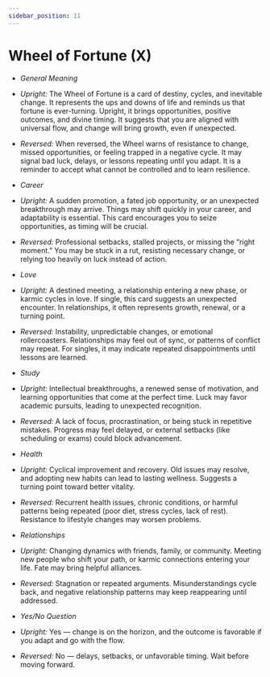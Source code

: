 ```yaml
---
sidebar_position: 11
---
```


# Wheel of Fortune (X)

- *General Meaning*
- *Upright:* The Wheel of Fortune is a card of destiny, cycles, and inevitable change. It represents the ups and downs of life and reminds us that fortune is ever-turning. Upright, it brings opportunities, positive outcomes, and divine timing. It suggests that you are aligned with universal flow, and change will bring growth, even if unexpected.
- *Reversed:* When reversed, the Wheel warns of resistance to change, missed opportunities, or feeling trapped in a negative cycle. It may signal bad luck, delays, or lessons repeating until you adapt. It is a reminder to accept what cannot be controlled and to learn resilience.
- *Career*
- *Upright:* A sudden promotion, a fated job opportunity, or an unexpected breakthrough may arrive. Things may shift quickly in your career, and adaptability is essential. This card encourages you to seize opportunities, as timing will be crucial.
- *Reversed:* Professional setbacks, stalled projects, or missing the “right moment.” You may be stuck in a rut, resisting necessary change, or relying too heavily on luck instead of action.
- *Love*
- *Upright:* A destined meeting, a relationship entering a new phase, or karmic cycles in love. If single, this card suggests an unexpected encounter. In relationships, it often represents growth, renewal, or a turning point.
- *Reversed:* Instability, unpredictable changes, or emotional rollercoasters. Relationships may feel out of sync, or patterns of conflict may repeat. For singles, it may indicate repeated disappointments until lessons are learned.
- *Study*
- *Upright:* Intellectual breakthroughs, a renewed sense of motivation, and learning opportunities that come at the perfect time. Luck may favor academic pursuits, leading to unexpected recognition.
- *Reversed:* A lack of focus, procrastination, or being stuck in repetitive mistakes. Progress may feel delayed, or external setbacks (like scheduling or exams) could block advancement.
- *Health*
- *Upright:* Cyclical improvement and recovery. Old issues may resolve, and adopting new habits can lead to lasting wellness. Suggests a turning point toward better vitality.
- *Reversed:* Recurrent health issues, chronic conditions, or harmful patterns being repeated (poor diet, stress cycles, lack of rest). Resistance to lifestyle changes may worsen problems.
- *Relationships*
- *Upright:* Changing dynamics with friends, family, or community. Meeting new people who shift your path, or karmic connections entering your life. Fate may bring helpful alliances.
- *Reversed:* Stagnation or repeated arguments. Misunderstandings cycle back, and negative relationship patterns may keep reappearing until addressed.

- *Yes/No Question*
- *Upright:* Yes — change is on the horizon, and the outcome is favorable if you adapt and go with the flow.
- *Reversed:* No — delays, setbacks, or unfavorable timing. Wait before moving forward.

